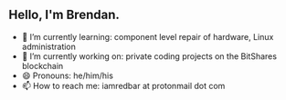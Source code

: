 ## Hello, I'm Brendan.

- 🌱 I’m currently learning: component level repair of hardware, Linux administration
- 💪 I’m currently working on: private coding projects on the BitShares blockchain
- 😄 Pronouns: he/him/his
- 📫 How to reach me: iamredbar at protonmail dot com
